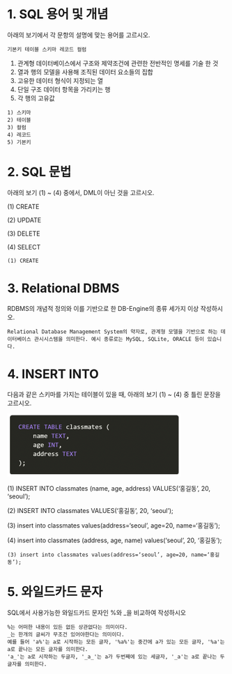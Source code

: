 # 1. SQL 용어 및 개념

아래의 보기에서 각 문항의 설명에 맞는 용어를 고르시오.

```
기본키 테이블 스키마 레코드 컬럼
```

1) 관계형 데이터베이스에서 구조와 제약조건에 관련한 전반적인 명세를 기술 한 것 
2) 열과 행의 모델을 사용해 조직된 데이터 요소들의 집합 
3) 고유한 데이터 형식이 지정되는 열
4) 단일 구조 데이터 항목을 가리키는 행 
5) 각 행의 고유값

```
1) 스키마
2) 테이블
3) 컬럼
4) 레코드
5) 기본키
```



# 2. SQL 문법

아래의 보기 (1) ~ (4) 중에서, DML이 아닌 것을 고르시오.

(1) CREATE 

(2) UPDATE 

(3) DELETE 

(4) SELECT

```
(1) CREATE
```



# 3. Relational DBMS

RDBMS의 개념적 정의와 이를 기반으로 한 DB-Engine의 종류 세가지 이상 작성하시오.

```
Relational Database Management System의 약자로, 관계형 모델을 기반으로 하는 데이터베이스 관시시스템을 의미한다. 예시 종류로는 MySQL, SQLite, ORACLE 등이 있습니다.
```



# 4. INSERT INTO

다음과 같은 스키마를 가지는 테이블이 있을 때, 아래의 보기 (1) ~ (4) 중 틀린 문장을 고르시오.

![image-20210914171634929](homework.assets/image-20210914171634929.png)

(1) INSERT INTO classmates (name, age, address) VALUES(‘홍길동’, 20, ‘seoul’); 

(2) INSERT INTO classmates VALUES(‘홍길동’, 20, ‘seoul’); 

(3) insert into classmates values(address=‘seoul’, age=20, name=‘홍길동’); 

(4) insert into classmates (address, age, name) values(‘seoul’, 20, ‘홍길동’);

```
(3) insert into classmates values(address=‘seoul’, age=20, name=‘홍길동’); 
```



# 5. 와일드카드 문자

SQL에서 사용가능한 와일드카드 문자인 %와 _을 비교하여 작성하시오

```
%는 어떠한 내용이 있든 없든 상관없다는 의미이다.
_는 한개의 글씨가 무조건 있어야한다는 의미이다.
예를 들어 'a%'는 a로 시작하는 모든 글자, '%a%'는 중간에 a가 있는 모든 글자, '%a'는 a로 끝나는 모든 글자를 의미한다.
'a_'는 a로 시작하는 두글자, '_a_'는 a가 두번째에 있는 세글자, '_a'는 a로 끝나는 두글자를 의미한다.
```


